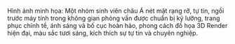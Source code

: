 Hình ảnh minh họa: Một nhóm sinh viên châu Á nét mặt rạng rỡ, tự tin, ngồi trước máy tính trong không gian phỏng vấn được chuẩn bị kỹ lưỡng, trang phục chỉnh tề, ánh sáng và bố cục hoàn hảo, phong cách đồ họa 3D Render hiện đại, màu sắc tươi sáng, kích thích sự tự tin và chuyên nghiệp.